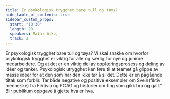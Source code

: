 ```yaml
---
title: Er psykologisk trygghet bare tull og tøys?
hide_table_of_contents: true
sidebar_custom_props:
  start: "10:30"
  length: 20
  speakers: Malaz Alkoj
  track: 2
---
```



Er psykologisk trygghet bare tull og tøys?
Vi skal snakke om hvorfor psykologisk trygghet er viktig for alle og særlig for nye og juniore medarbeidere. Og at det er en viktig del av opplæringsprosess og deling av idéer og tanker. Psykologisk utrygghet kan føre til at teamet gå glippe av masse idéer for at den som har den ikke tør å si det. 
Dette er en pågående tiltak som forblir. 
Tar både negative og positive eksempler om Svein(fiktiv menneske) fra Fiktivia og POAG og historier om ting som gikk bra og galt." Blir publikum oppgave å gjette hva er hva.